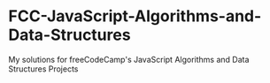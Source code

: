 # FCC-JavaScript-Algorithms-and-Data-Structures
My solutions for freeCodeCamp's JavaScript Algorithms and Data Structures Projects
